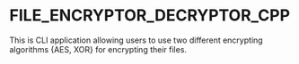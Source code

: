 # FILE_ENCRYPTOR_DECRYPTOR_CPP
This is CLI application allowing users to use two different encrypting algorithms {AES, XOR} for encrypting their files. 
